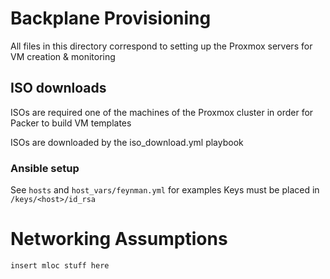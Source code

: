 # Backplane Provisioning

All files in this directory correspond to setting up the Proxmox servers for VM creation & monitoring

## ISO downloads
ISOs are required one of the machines of the Proxmox cluster in order for Packer to build VM templates

ISOs are downloaded by the iso_download.yml playbook

### Ansible setup
See ```hosts``` and ```host_vars/feynman.yml``` for examples
Keys must be placed in ```/keys/<host>/id_rsa```

# Networking Assumptions
    insert mloc stuff here